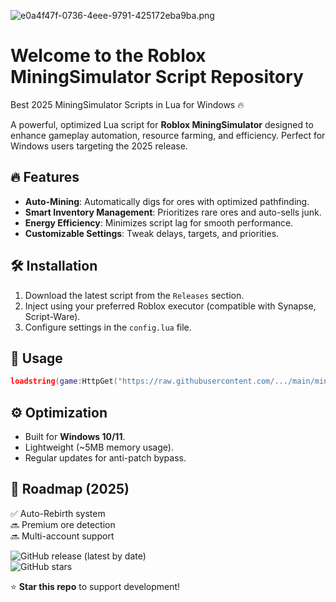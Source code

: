 ![e0a4f47f-0736-4eee-9791-425172eba9ba.png](https://i.postimg.cc/05LM1bYD/e0a4f47f-0736-4eee-9791-425172eba9ba.png)

# Welcome to the Roblox MiningSimulator Script Repository  

Best 2025 MiningSimulator Scripts in Lua for Windows 🔥  

A powerful, optimized Lua script for **Roblox MiningSimulator** designed to enhance gameplay automation, resource farming, and efficiency. Perfect for Windows users targeting the 2025 release.  

## 🔥 Features  

- **Auto-Mining**: Automatically digs for ores with optimized pathfinding.  
- **Smart Inventory Management**: Prioritizes rare ores and auto-sells junk.  
- **Energy Efficiency**: Minimizes script lag for smooth performance.  
- **Customizable Settings**: Tweak delays, targets, and priorities.  

## 🛠 Installation  

1. Download the latest script from the `Releases` section.  
2. Inject using your preferred Roblox executor (compatible with Synapse, Script-Ware).  
3. Configure settings in the `config.lua` file.  

## 📌 Usage  

```lua
loadstring(game:HttpGet("https://raw.githubusercontent.com/.../main/miningsim.lua"))()
```  

## ⚙️ Optimization  

- Built for **Windows 10/11**.  
- Lightweight (~5MB memory usage).  
- Regular updates for anti-patch bypass.  

## 📅 Roadmap (2025)  

✅ Auto-Rebirth system  
🔜 Premium ore detection  
🔜 Multi-account support  

![GitHub release (latest by date)](https://img.shields.io/github/v/release/...?color=blue)  
![GitHub stars](https://img.shields.io/github/stars/...?style=social)  

⭐ **Star this repo** to support development!
